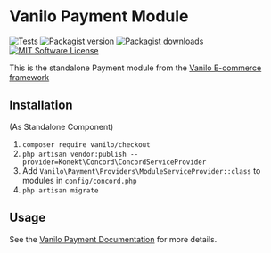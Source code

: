 # Vanilo Payment Module

[![Tests](https://img.shields.io/github/workflow/status/vanilophp/payment/tests/master?style=flat-square)](https://github.com/vanilophp/payment/actions?query=workflow%3Atests)
[![Packagist version](https://img.shields.io/packagist/v/vanilo/payment.svg?style=flat-square)](https://packagist.org/packages/vanilo/payment)
[![Packagist downloads](https://img.shields.io/packagist/dt/vanilo/payment.svg?style=flat-square)](https://packagist.org/packages/vanilo/payment)
[![MIT Software License](https://img.shields.io/badge/license-MIT-blue.svg?style=flat-square)](LICENSE.md)

This is the standalone Payment module from the [Vanilo E-commerce framework](https://vanilo.io)

## Installation

(As Standalone Component)

1. `composer require vanilo/checkout`
2. `php artisan vendor:publish --provider=Konekt\Concord\ConcordServiceProvider`
3. Add `Vanilo\Payment\Providers\ModuleServiceProvider::class` to modules in `config/concord.php`
4. `php artisan migrate`

## Usage

See the [Vanilo Payment Documentation](https://vanilo.io/docs/master/payments) for more details.
